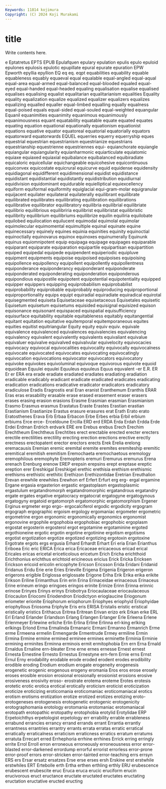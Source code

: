 ```yaml
---
Keywords: 11814 kojimura
Copyright: (C) 2024 Koji Murakami
---
```


# title

Write contents here.



e Eptatretus EPTS EPUB Epulafquen
epulary epulation epulis epulo epuloid epulones epulosis epulotic epupillate epural
epurate epuration EPW Epworth epyllia epyllion EQ eq eq. eqpt
equabilities equability equable equableness equably equaeval equal equalable equal-angled equal-aqual
equal-area equal-armed equal-balanced equal-blooded equaled equal-eyed equal-handed equal-headed equaling equalisation
equalise equalised equalises equalising equalist equalitarian equalitarianism equalities Equality equality
equalization equalize equalized equalizer equalizers equalizes equalizing equalled equaller equal-limbed
equalling equally equalness equal-poised equals equal-sided equal-souled equal-weighted equangular Equanil
equanimities equanimity equanimous equanimously equanimousness equant equatability equatable equate equated
equates equating equation equational equationally equationism equationist equations equative equator
equatoreal equatorial equatorially equators equatorward equatorwards EQUEL equerries equerry equerryship
eques equestrial equestrian equestrianism equestrianize equestrians equestrianship equestrienne equestriennes equi-
equianchorate equiangle equiangular equiangularity equianharmonic equiarticulate equiatomic equiaxe equiaxed equiaxial
equibalance equibalanced equibiradiate equicaloric equicellular equichangeable equicohesive equicontinuous equiconvex equicostate
equicrural equicurve equid equidense equidensity equidiagonal equidifferent equidimensional equidist equidistance
equidistant equidistantial equidistantly equidistribution equidiurnal equidivision equidominant equidurable equielliptical equiexcellency
equiform equiformal equiformity equiglacial equi-gram-molar equigranular equijacent equilater equilateral equilaterally
equilibrant equilibrate equilibrated equilibrates equilibrating equilibration equilibrations equilibrative equilibrator equilibratory
equilibria equilibrial equilibriate equilibrio equilibrious equilibriria equilibrist equilibristat equilibristic equilibrity
equilibrium equilibriums equilibrize equilin equiliria equilobate equilobed equilocation equilucent equimodal
equimolal equimolar equimolecular equimomental equimultiple equinal equinate equine equinecessary equinely
equines equinia equinities equinity equinoctial equinoctially equinovarus equinox equinoxes equinumerally
Equinunk equinus equiomnipotent equip equipaga equipage equipages equiparable equiparant equiparate
equiparation equipartile equipartisan equipartition equiped equipedal equipede equipendent equiperiodic equipluve
equipment equipments equipoise equipoised equipoises equipoising equipollence equipollency equipollent equipollently
equipollentness equiponderance equiponderancy equiponderant equiponderate equiponderated equiponderating equiponderation equiponderous equipondious
equipostile equipotent equipotential equipotentiality equipped equipper equippers equipping equiprobabilism equiprobabilist
equiprobability equiprobable equiprobably equiproducing equiproportional equiproportionality equips equipt equiradial equiradiate
equiradical equirotal equisegmented equiseta Equisetaceae equisetaceous Equisetales equisetic Equisetum equisetum
equisetums equisided equisignal equisized equison equisonance equisonant equispaced equispatial equisufficiency
equisurface equitability equitable equitableness equitably equitangential equitant equitation equitative equitemporal
equitemporaneous equites equities equitist equitriangular Equity equity equiv equiv. equivale
equivalence equivalenced equivalences equivalencies equivalencing equivalency equivalent equivalently equivalents equivaliant
equivalue equivaluer equivalve equivalved equivalvular equivelocity equivocacies equivocacy equivocal equivocalities
equivocality equivocally equivocalness equivocate equivocated equivocates equivocating equivocatingly equivocation equivocations
equivocator equivocators equivocatory equivoke equivokes equivoluminal equivoque equivorous equivote equoid
equoidean Equulei equulei Equuleus equuleus Equus equvalent -er E.R. ER
Er er ERA era erade eradiate eradiated eradiates eradiating eradiation
eradicable eradicably eradicant eradicate eradicated eradicates eradicating eradication eradications eradicative
eradicator eradicators eradicatory eradiculose Eradis Eragrostis eral Eran eranist Eranthemum
Eranthis ERAR Eras eras erasability erasable erase erased erasement eraser
erasers erases erasing erasion erasions Erasme Erasmian erasmian Erasmianism Erasmo
Erasmus erasmus Erastatus Eraste Erastes Erastian erastian Erastianism Erastianize Erastus
erasure erasures erat Erath Erato erato Eratosthenes Erava Erb Erbaa
Erbacon Erbe Erbes erbia Erbil erbium erbiums Erce erce- Erceldoune
Ercilla ERD erd ERDA Erda Erdah Erdda Erde Erdei Erdman
Erdrich erdvark ERE ere Erebus erebus Erech Erechim Erechtheum Erechtheus
Erechtites erect erectable erected erecter erecters erectile erectilities erectility erecting
erection erections erective erectly erectness erectopatent erector erectors erects Erek
Erelia erelong eremacausis Eremian eremic eremital eremite eremites eremiteship eremitic
eremitical eremitish eremitism Eremochaeta eremochaetous eremology eremophilous eremophyte Eremopteris eremuri
Eremurus eremurus Erena erenach Erenburg erenow EREP erepsin erepsins erept
ereptase ereptic ereption erer Ereshkigal Ereshkigel erethic erethisia erethism erethismic
erethisms erethistic erethitic Erethizon Erethizontidae Eretrian Ereuthalion Erevan erewhile erewhiles
Erewhon erf Erfert Erfurt erg erg- ergal ergamine Ergane ergasia
ergasterion ergastic ergastoplasm ergastoplasmic ergastulum ergatandromorph ergatandromorphic ergatandrous ergatandry ergate
ergates ergative ergatocracy ergatocrat ergatogyne ergatogynous ergatogyny ergatoid ergatomorph ergatomorphic
ergatomorphism Ergener Erginus ergmeter ergo ergo- ergocalciferol ergodic ergodicity ergogram
ergograph ergographic ergoism ergology ergomaniac ergometer ergometric ergometrine ergon ergonomic
ergonomically ergonomics ergonomist ergonovine ergophile ergophobia ergophobiac ergophobic ergoplasm ergostat
ergosterin ergosterol ergot ergotamine ergotaminine ergoted ergothioneine ergotic ergotin ergotine
ergotinine ergotism ergotisms ergotist ergotization ergotize ergotized ergotizing ergotoxin ergotoxine
Ergotrate ergots ergs ergusia Erhard Erhardt Erhart Eri eria Erian
Erianthus Eriboea Eric eric ERICA Erica erica Ericaceae ericaceous ericad
erical Ericales ericas ericetal ericeticolous ericetum Erich Ericha erichthoid Erichthonius
erichthus erichtoid ericineous ericius Erick Ericka Ericksen Erickson ericoid ericolin
ericophyte Ericson Ericsson Erida Eridani Eridanid Eridanus Eridu Erie erie
Eries Erieville Erigena Erigenia Erigeron erigeron erigerons erigible Eriglossa eriglossate
Erigone Eriha Erik Erika erika erikite Erikson Eriline Erimanthus Erin
erin Erina Erinaceidae erinaceous Erinaceus Erine erineum eringo eringoes eringos
erinite Erinize Erinn Erinna erinnic erinose Erinyes Erinys erinys Eriobotrya
Eriocaulaceae eriocaulaceous Eriocaulon Eriocomi Eriodendron Eriodictyon erioglaucine Eriogonum eriometer erionite
Eriophorum eriophorum Eriophyes eriophyid Eriophyidae eriophyllous Eriosoma Eriphyle Eris eris
ERISA Eristalis eristic eristical eristically eristics Erithacus Eritrea Eritrean Erivan
erizo erk Erkan erke ERL Erl Erland Erlander Erlandson Erlang
Erlangen Erlanger Erle Erleena Erlene Erlenmeyer Erlewine erliche Erlin Erlina
Erline Erlinna erl-king erlking erlkings Erlond Erma Ermalinda Ermanaric Ermani
Ermanno Ermanrich Erme erme Ermeena ermelin Ermengarde Ermentrude Ermey ermiline
Ermin Ermina Ermine ermine ermined erminee ermines erminette Erminia Erminie
ermining erminites Erminna erminois ermit ermitophobia Ern ern Erna Ernald
Ernaldus Ernaline ern-bleater Erne erne ernes ernesse Ernest ernest Ernesta
Ernestine Ernesto Ernestus Ernestyne ern-fern Ernie erns Ernst Ernul Erny
erodability erodable erode eroded erodent erodes erodibility erodible eroding Erodium
erodium erogate erogeneity erogenesis erogenetic erogenic erogenous erogeny eromania Eros
eros erose erosely eroses erosible erosion erosional erosionally erosionist erosions
erosive erosiveness erosivity eroso- erostrate erotema eroteme Erotes erotesis erotetic
erotic erotica erotical erotically eroticism eroticist eroticization eroticize eroticizing eroticomania
eroticomaniac eroticomaniacal erotics erotism erotisms erotization erotize erotized erotizes erotizing
eroto- erotogeneses erotogenesis erotogenetic erotogenic erotogenicity erotographomania erotology erotomania erotomaniac
erotomaniacal erotopath erotopathic erotopathy erotophobia erotylid Erotylidae ERP Erpetoichthys erpetologist
erpetology err errability errable errableness errabund errancies errancy errand errands
errant Errantia errantly errantness errantries errantry errants errata erratas erratic
erratical erratically erraticalness erraticism erraticness erratics erratum erratums erratuta Errecart
erred Errhephoria errhine errhines Errick erring erringly errite Errol Erroll
erron erroneous erroneously erroneousness error error-blasted error-darkened errordump errorful errorist
errorless error-prone error-proof errors error-stricken error-tainted error-teaching errs errsyn ERS
ers Ersar ersatz ersatzes Erse erse erses ersh Erskine erst
erstwhile erstwhiles ERT Ertebolle erth Ertha erthen erthling erthly ERU
erubescence erubescent erubescite eruc Eruca eruca erucic eruciform erucin erucivorous
eruct eructance eructate eructated eructates eructating eructation eructative eructed eructing
